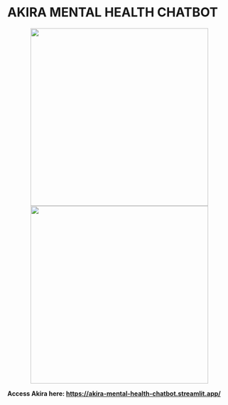 # **AKIRA MENTAL HEALTH CHATBOT**

<p align="center">  
  <img src="!https://github.com/user-attachments/assets/14113dc3-e662-44c1-a4aa-9cdbfb5479b2)" width="400px" height="400px" />  
  <img src="https://github.com/user-attachments/assets/3e45eaa6-15ad-4010-8a5e-c58ad7e84117" width="400px" height="400px" />  
</p>  


**Access Akira here: https://akira-mental-health-chatbot.streamlit.app/**
